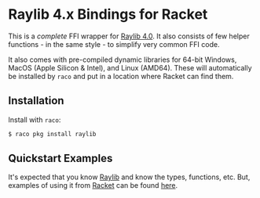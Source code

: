 # Raylib 4.x Bindings for Racket

This is a _complete_ FFI wrapper for [Raylib 4.0][raylib]. It also consists of few helper functions - in the same style - to simplify very common FFI code.

It also comes with pre-compiled dynamic libraries for 64-bit Windows, MacOS (Apple Silicon & Intel), and Linux (AMD64). These will automatically be installed by `raco` and put in a location where Racket can find them.

## Installation

Install with `raco`:

```bash
$ raco pkg install raylib
```

## Quickstart Examples

It's expected that you know [Raylib][raylib] and know the types, functions, etc. But, examples of using it from [Racket][racket] can be found [here][examples].



[raylib]: https://www.raylib.com/
[racket]: https://racket-lang.org/
[examples]: https://github.com/massung/racket-raylib/tree/main/examples
